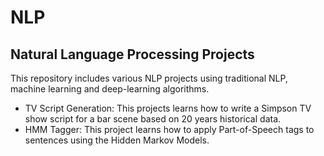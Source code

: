 # NLP
## Natural Language Processing Projects
This repository includes various NLP projects using traditional NLP, machine learning and deep-learning algorithms.
* TV Script Generation: This projects learns how to write a Simpson TV show script for a bar scene based on 20 years historical data.
* HMM Tagger: This project learns how to apply Part-of-Speech tags to sentences using the Hidden Markov Models.
